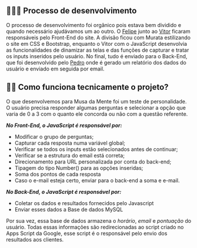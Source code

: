 ## 👨🏽‍💻 Processo de desenvolvimento

O processo de desenvolvimento foi orgânico pois estava bem dividido e quando necessário ajudávamos um ao outro. O [Felipe](https://github.com/Muratawga) junto ao [Vitor](https://github.com/vit0rr) ficaram responsáveis pelo Front-End do site. A divisão ficou com Murata estilizando o site em CSS e Bootstrap, enquanto o Vitor com o JavaScript desenvolvia as funcionalidades de dinamizar as telas e das funções de capturar e tratar os inputs inseridos pelo usuário. No final, tudo é enviado para o Back-End, que foi desenvolvido pelo [Pedro](https://github.com/dgtyPedro) onde é gerado um relatório dos dados do usuário e enviado em seguida por email.

## 🐱‍🏍 Como funciona tecnicamente o projeto?

O que desenvolvemos para Musa da Mente foi um teste de personalidade. O usuário precisa responder algumas perguntas e selecionar a opção que varia de 0 a 3 com o quanto ele concorda ou não com a questão referente.

***No Front-End, o JavaScript é responsável por:***
 - Modificar o grupo de perguntas;
 - Capturar cada resposta numa variável global;
 - Verificar se todos os inputs estão selecionados antes de continuar;
 - Verificar se a estrutura do email está correta;
 - Direcionamento para URL personalizada por conta do back-end;
 - Tipagem do tipo Number() para as opções inseridas;
 - Soma dos pontos de cada resposta 
 - Caso o e-mail esteja certo, enviar para o back-end a soma e e-mail.

 ***No Back-End, o JavaScript é responsável por:***

 - Coletar os dados e resultados fornecidos pelo Javascript
 - Enviar esses dados a Base de dados MySQL

Por sua vez, essa base de dados armazena o *horário*, *email* e *pontuação* do usuário. Todas essas informações são redirecionadas ao script criado no Apps Script da Google, esse script é o responsável pelo envio dos resultados aos clientes.
